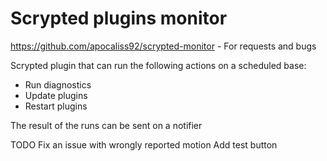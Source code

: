 # Scrypted plugins monitor

https://github.com/apocaliss92/scrypted-monitor - For requests and bugs

Scrypted plugin that can run the following actions on a scheduled base:
- Run diagnostics
- Update plugins
- Restart plugins

The result of the runs can be sent on a notifier

TODO
Fix an issue with wrongly reported motion
Add test button